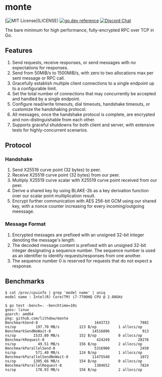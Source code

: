 # monte

[![MIT License](https://img.shields.io/apm/l/atomic-design-ui.svg?)](LICENSE)
[![go.dev reference](https://img.shields.io/badge/go.dev-reference-007d9c?logo=go&logoColor=white&style=flat-square)](https://pkg.go.dev/github.com/lithdew/monte)
[![Discord Chat](https://img.shields.io/discord/697002823123992617)](https://discord.gg/HZEbkeQ)

The bare minimum for high performance, fully-encrypted RPC over TCP in Go.

## Features

1. Send requests, receive responses, or send messages with no expectations for responses.
2. Send from 50MiB/s to 1500MiB/s, with zero to two allocations max per sent message or RPC call.
3. Gracefully establish multiple client connections to a single endpoint up to a configurable limit.
4. Set the total number of connections that may concurrently be accepted and handled by a single endpoint.
5. Configure read/write timeouts, dial timeouts, handshake timeouts, or customize the handshaking protocol.
6. All messages, once the handshake protocol is complete, are encrypted and non-distinguishable from each other.
7. Supports graceful shutdowns for both client and server, with extensive tests for highly-concurrent scenarios.

## Protocol

### Handshake

1. Send X25519 curve point (32 bytes) to peer.
2. Receive X25519 curve point (32 bytes) from our peer.
3. Multiply X25519 curve scalar with X25519 curve point received from our peer.
4. Derive a shared key by using BLAKE-2b as a key derivation function over our scalar point multiplication result.
5. Encrypt further communication with AES 256-bit GCM using our shared key, with a nonce counter increasing for every
incoming/outgoing meessage.

### Message Format

1. Encrypted messages are prefixed with an unsigned 32-bit integer denoting the message's length.
2. The decoded message content is prefixed with an unsigned 32-bit integer designating a sequence number. The sequence
number is used as an identifier to identify requests/responses from one another.
3. The sequence number 0 is reserved for requests that do not expect a response.

## Benchmarks

```
$ cat /proc/cpuinfo | grep 'model name' | uniq
model name : Intel(R) Core(TM) i7-7700HQ CPU @ 2.80GHz

$ go test -bench=. -benchtime=10s
goos: linux
goarch: amd64
pkg: github.com/lithdew/monte
BenchmarkSend-8                          1643733              7082 ns/op         197.70 MB/s         123 B/op          1 allocs/op
BenchmarkSendNoWait-8                   14516896               913 ns/op        1533.80 MB/s         152 B/op          0 allocs/op
BenchmarkRequest-8                        424249             28276 ns/op          49.51 MB/s         156 B/op          2 allocs/op
BenchmarkParallelSend-8                  5316900              2450 ns/op         571.40 MB/s         124 B/op          1 allocs/op
BenchmarkParallelSendNoWait-8           11475540              1072 ns/op        1305.66 MB/s         154 B/op          0 allocs/op
BenchmarkParallelRequest-8               1384652              7824 ns/op         178.93 MB/s         156 B/op          2 allocs/op
```